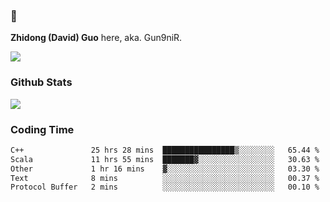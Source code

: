 ### 👋 

**Zhidong (David) Guo** here, aka. Gun9niR.

![](https://komarev.com/ghpvc/?username=Gun9niR&label=Total+Views)

### Github Stats

<img src="https://github-readme-stats.vercel.app/api?username=Gun9niR&count_private=true&show_icons=true&theme=vue-dark&hide_title=true">

### Coding Time

<!--START_SECTION:waka-->

```txt
C++               25 hrs 28 mins  ████████████████▒░░░░░░░░   65.44 %
Scala             11 hrs 55 mins  ███████▓░░░░░░░░░░░░░░░░░   30.63 %
Other             1 hr 16 mins    ▓░░░░░░░░░░░░░░░░░░░░░░░░   03.30 %
Text              8 mins          ░░░░░░░░░░░░░░░░░░░░░░░░░   00.37 %
Protocol Buffer   2 mins          ░░░░░░░░░░░░░░░░░░░░░░░░░   00.10 %
```

<!--END_SECTION:waka-->
